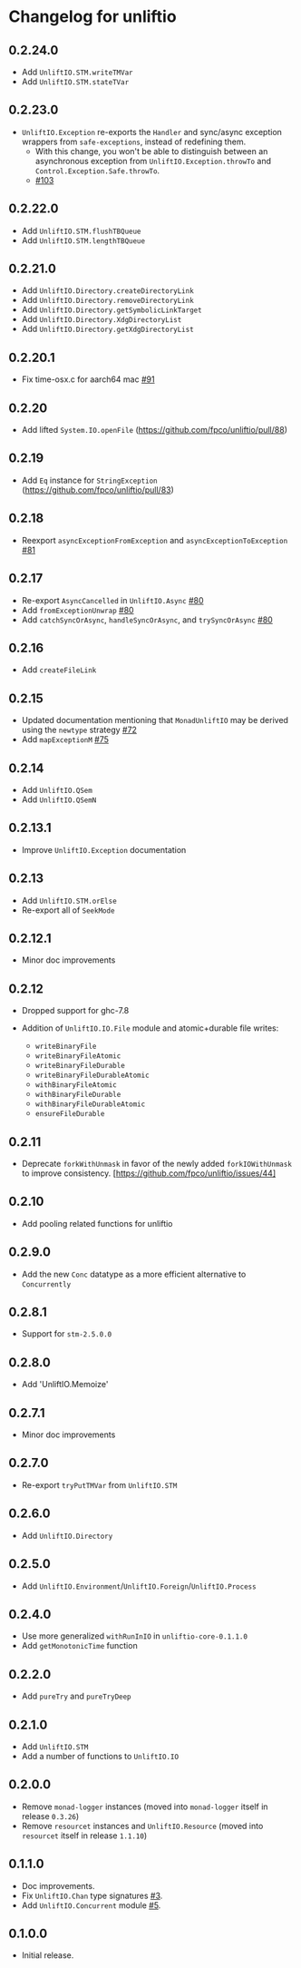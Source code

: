 # Changelog for unliftio

## 0.2.24.0

* Add `UnliftIO.STM.writeTMVar`
* Add `UnliftIO.STM.stateTVar`

## 0.2.23.0

* `UnliftIO.Exception` re-exports the `Handler` and sync/async exception wrappers
  from `safe-exceptions`, instead of redefining them.
    * With this change, you won't be able to distinguish between an asynchronous
      exception from `UnliftIO.Exception.throwTo` and `Control.Exception.Safe.throwTo`.
    * [#103](https://github.com/fpco/unliftio/pull/103)

## 0.2.22.0

* Add `UnliftIO.STM.flushTBQueue`
* Add `UnliftIO.STM.lengthTBQueue`

## 0.2.21.0

* Add `UnliftIO.Directory.createDirectoryLink`
* Add `UnliftIO.Directory.removeDirectoryLink`
* Add `UnliftIO.Directory.getSymbolicLinkTarget`
* Add `UnliftIO.Directory.XdgDirectoryList`
* Add `UnliftIO.Directory.getXdgDirectoryList`

## 0.2.20.1

* Fix time-osx.c for aarch64 mac [#91](https://github.com/fpco/unliftio/pull/91)

## 0.2.20

* Add lifted `System.IO.openFile` (https://github.com/fpco/unliftio/pull/88)

## 0.2.19

* Add `Eq` instance for `StringException` (https://github.com/fpco/unliftio/pull/83)

## 0.2.18

* Reexport `asyncExceptionFromException` and `asyncExceptionToException` [#81](https://github.com/fpco/unliftio/issues/81)

## 0.2.17

* Re-export `AsyncCancelled` in `UnliftIO.Async` [#80](https://github.com/fpco/unliftio/pull/80)
* Add `fromExceptionUnwrap` [#80](https://github.com/fpco/unliftio/pull/80)
* Add `catchSyncOrAsync`, `handleSyncOrAsync`, and `trySyncOrAsync` [#80](https://github.com/fpco/unliftio/pull/80)

## 0.2.16

* Add `createFileLink`

## 0.2.15

* Updated documentation mentioning that `MonadUnliftIO` may be derived using
  the `newtype` strategy [#72](https://github.com/fpco/unliftio/pull/72)
* Add `mapExceptionM` [#75](https://github.com/fpco/unliftio/pull/75)

## 0.2.14

* Add `UnliftIO.QSem`
* Add `UnliftIO.QSemN`

## 0.2.13.1

* Improve `UnliftIO.Exception` documentation

## 0.2.13

* Add `UnliftIO.STM.orElse`
* Re-export all of `SeekMode`

## 0.2.12.1

* Minor doc improvements

## 0.2.12

* Dropped support for ghc-7.8
* Addition of `UnliftIO.IO.File` module and atomic+durable file writes:

  * `writeBinaryFile`
  * `writeBinaryFileAtomic`
  * `writeBinaryFileDurable`
  * `writeBinaryFileDurableAtomic`
  * `withBinaryFileAtomic`
  * `withBinaryFileDurable`
  * `withBinaryFileDurableAtomic`
  * `ensureFileDurable`

## 0.2.11

* Deprecate `forkWithUnmask` in favor of the newly added `forkIOWithUnmask` to
  improve consistency. [https://github.com/fpco/unliftio/issues/44]

## 0.2.10

* Add pooling related functions for unliftio

## 0.2.9.0

* Add the new `Conc` datatype as a more efficient alternative to `Concurrently`

## 0.2.8.1

* Support for `stm-2.5.0.0`

## 0.2.8.0

* Add 'UnliftIO.Memoize'

## 0.2.7.1

* Minor doc improvements

## 0.2.7.0

* Re-export `tryPutTMVar` from `UnliftIO.STM`

## 0.2.6.0

* Add `UnliftIO.Directory`

## 0.2.5.0

* Add `UnliftIO.Environment`/`UnliftIO.Foreign`/`UnliftIO.Process`

## 0.2.4.0

* Use more generalized `withRunInIO` in `unliftio-core-0.1.1.0`
* Add `getMonotonicTime` function

## 0.2.2.0

* Add `pureTry` and `pureTryDeep`

## 0.2.1.0

* Add `UnliftIO.STM`
* Add a number of functions to `UnliftIO.IO`

## 0.2.0.0

* Remove `monad-logger` instances (moved into `monad-logger` itself in
  release `0.3.26`)
* Remove `resourcet` instances and `UnliftIO.Resource` (moved into `resourcet`
  itself in release `1.1.10`)

## 0.1.1.0

* Doc improvements.
* Fix `UnliftIO.Chan` type signatures [#3](https://github.com/fpco/unliftio/pull/3).
* Add `UnliftIO.Concurrent` module [#5](https://github.com/fpco/unliftio/pull/5).

## 0.1.0.0

* Initial release.
